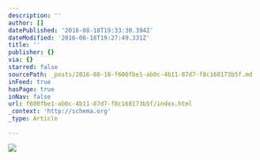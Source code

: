 ```yaml
---
description: ''
author: []
datePublished: '2016-08-18T19:33:30.394Z'
dateModified: '2016-08-18T19:27:49.331Z'
title: ''
publisher: {}
via: {}
starred: false
sourcePath: _posts/2016-08-18-f600fbe1-ab0c-4b11-87d7-f8c168173b5f.md
inFeed: true
hasPage: true
inNav: false
url: f600fbe1-ab0c-4b11-87d7-f8c168173b5f/index.html
_context: 'http://schema.org'
_type: Article

---
```

![](https://the-grid-user-content.s3-us-west-2.amazonaws.com/f1cea778-dc71-48c3-9f7e-6b860c037203.jpg)